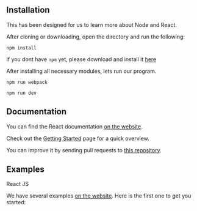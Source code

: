 ## Installation

This has been designed for us to learn more about Node and React.

After cloning or downloading, open the directory and run the following:

`npm install`

If you dont have `npm` yet, please download and install it [here](https://nodejs.org/en/download/)

After installing all necessary modules, lets run our program.

`npm run webpack`

`npm run dev`


## Documentation

You can find the React documentation [on the website](https://reactjs.org/docs).  

Check out the [Getting Started](https://reactjs.org/docs/getting-started.html) page for a quick overview.


You can improve it by sending pull requests to [this repository](https://github.com/edwardballesteros/express-react-base).


## Examples

React JS

We have several examples [on the website](https://reactjs.org/). Here is the first one to get you started: